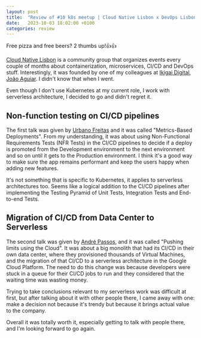 ```yaml
---
layout: post
title:  "Review of #10 k8s meetup | Cloud Native Lisbon x DevOps Lisbon"
date:   2023-10-03 18:02:00 +0100
categories: review
---
```


Free pizza and free beers? 2 thumbs up!👍👍

[Cloud Native Lisbon](https://www.meetup.com/cloudnativelx/events/295924185) is a community group that organizes events every couple of months about containerization, microservices, CI/CD and DevOps stuff. Interestingly, it was founded by one of my colleagues at [Ikigai Digital](https://ikigaidigital.io/), [João Aguiar](https://www.linkedin.com/in/jsaguiar/). I didn't know that when I went.

Even though I don't use Kubernetes at my current role, I work with serverless architecture, I decided to go and didn't regret it.

## Non-function testing on CI/CD pipelines

The first talk was given by [Urbano Freitas](https://www.linkedin.com/in/urbanofreitas/) and it was called "Metrics-Based Deployments". From my understanding, it was about using Non-Functional Requirements Tests (NFR Tests) in the CI/CD pipelines to decide if a deploy is promoted from the Development environment to the next environment and so on until it gets to the Production environment. I think it's a good way to make sure the app remains performant and keep the users happy when adding new features.

It's not something that is specific to Kubernetes, it applies to serverless architectures too. Seems like a logical addition to the CI/CD pipelines after implementing the Testing Pyramid of Unit Tests, Integration Tests and End-to-end Tests.

## Migration of CI/CD from Data Center to Serverless

The second talk was given by [André Passos](https://www.linkedin.com/in/andr%C3%A9-passos-b5708710/), and it was called "Pushing limits using the Cloud". It was about a big monolith that had its CI/CD in their own data center, where they provisioned thousands of Virtual Machines, and the migration of that CI/CD to a serverless architecture in the Google Cloud Platform. The need to do this change was because developers were stuck in a queue for their CI/CD jobs to run and they considered that the waiting time was wasting money.

Trying to take conclusions relevant to my serverless work was difficult at first, but after talking about it with other people there, I came away with one: make a decision not because it's trendy but because it brings actual value to the company.


Overall it was totally worth it, especially getting to talk with people there, and I'm looking forward to go again.

